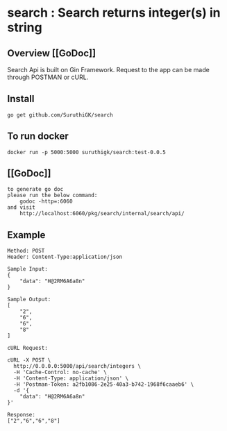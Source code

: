 # search : Search returns integer(s) in string

## Overview [[GoDoc]]

Search Api is built on Gin Framework.
Request to the app can be made through POSTMAN or cURL.

## Install

```
go get github.com/SuruthiGK/search
```

## To run docker
```
docker run -p 5000:5000 suruthigk/search:test-0.0.5
```

## [[GoDoc]]
```
to generate go doc
please run the below command:
	godoc -http=:6060
and visit
	http://localhost:6060/pkg/search/internal/search/api/

```

## Example

```
Method: POST
Header: Content-Type:application/json

Sample Input:
{
    "data": "H@2RM6A6a8n"
}

Sample Output:
[
    "2",
    "6",
    "6",
    "8"
]

cURL Request:

cURL -X POST \
  http://0.0.0.0:5000/api/search/integers \
  -H 'Cache-Control: no-cache' \
  -H 'Content-Type: application/json' \
  -H 'Postman-Token: a2fb1086-2e25-40a3-b742-1968f6caaeb6' \
  -d '{
	"data": "H@2RM6A6a8n"
}'

Response:
["2","6","6","8"]
```
